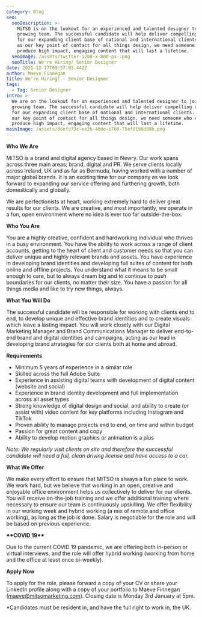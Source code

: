 ```yaml
---
category: Blog
seo:
  seoDescription: >-
    MiTSO is on the lookout for an experienced and talented designer to join our
    growing team. The successful candidate will help deliver compelling designs
    for our expanding client base of national and international clients. Acting
    as our key point of contact for all things design, we need someone who can
    produce high impact, engaging content that will last a lifetime.
  seoImage: /assets/twitter-1200-x-800-px-.png
  seoTitle: We're Hiring! Senior Designer
date: 2021-12-17T09:57:03.442Z
author: Maeve Finnegan
title: We're Hiring! - Senior Designer
tags:
  - Tag: Senior Designer
intro: >-
  We are on the lookout for an experienced and talented designer to join our
  growing team. The successful candidate will help deliver compelling designs
  for our expanding client base of national and international clients. Acting as
  our key point of contact for all things design, we need someone who can
  produce high impact, engaging content that will last a lifetime.
mainImage: /assets/06efc73c-ee2b-40de-b760-75ef8198d88b.png
---
```

**Who We Are** 

MiTSO is a brand and digital agency based in Newry. Our work spans across three main areas; brand, digital and PR. We serve clients locally across Ireland, UK and as far as Bermuda, having worked with a number of major global brands. It is an exciting time for our company as we look forward to expanding our service offering and furthering growth, both domestically and globally.  

We are perfectionists at heart, working extremely hard to deliver great results for our clients. We are creative, and most importantly, we operate in a fun, open environment where no idea is ever too far outside-the-box. 

**Who You Are** 

You are a highly creative, confident and hardworking individual who thrives in a busy environment. You have the ability to work across a range of client accounts, getting to the heart of client and customer needs so that you can deliver unique and highly relevant brands and assets. You have experience in developing brand identities and developing full suites of content for both online and offline projects. You understand what it means to be small enough to care, but to always dream big and to continue to push boundaries for our clients, no matter their size. You have a passion for all things media and like to try new things, always. 

**What You Will Do** 

The successful candidate will be responsible for working with clients end to end, to develop unique and effective brand identities and to create visuals which leave a lasting impact. You will work closely with our Digital Marketing Manager and Brand Communications Manager to deliver end-to-end brand and digital identities and campaigns, acting as our lead in developing brand strategies for our clients both at home and abroad.  

**Requirements** 

* Minimum 5 years of experience in a similar role 
* Skilled across the full Adobe Suite  
* Experience in assisting digital teams with development of digital content (website and social) 
* Experience in brand identity development and full implementation across all asset types 
* Strong knowledge of digital design and social, and ability to create (or assist with) video content for key platforms including Instagram and TikTok  
* Proven ability to manage projects end to end, on time and within budget 
* Passion for great content and copy 
* Ability to develop motion graphics or animation is a plus 

_Note: We regularly visit clients on site and therefore the successful candidate will need a full, clean driving license and have access to a car._ 

**What We Offer** 

We make every effort to ensure that MiTSO is always a fun place to work. We work hard, but we believe that working in an open, creative and enjoyable office environment helps us collectively to deliver for our clients. You will receive on-the-job training and we offer additional training where necessary to ensure our team is continuously upskilling. We offer flexibility in our working week and hybrid working (a mix of remote and office working), as long as the job is done. Salary is negotiable for the role and will be based on previous experience. 

**\*\*COVID 19\*\*** 

Due to the current COVID 19 pandemic, we are offering both in-person or virtual interviews, and the role will offer hybrid working (working from home and the office at least once bi-weekly). 

**Apply Now**  

To apply for the role, please forward a copy of your CV or share your LinkedIn profile along with a copy of your portfolio to Maeve Finnegan (maeve@mitsomarketing.com). Closing date is Monday 3rd January at 5pm. 

\*Candidates must be resident in, and have the full right to work in, the UK.

